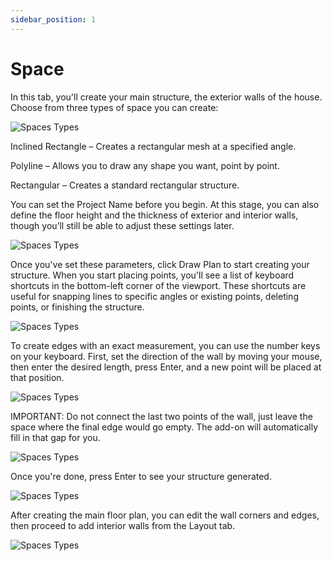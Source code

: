 ```yaml
---
sidebar_position: 1
---
```


# Space

In this tab, you'll create your main structure, the exterior walls of the house.
Choose from three types of space you can create:

![Spaces Types](/assets/images/spaces1.png)

Inclined Rectangle – Creates a rectangular mesh at a specified angle.


Polyline – Allows you to draw any shape you want, point by point.


Rectangular – Creates a standard rectangular structure.

You can set the Project Name before you begin.
At this stage, you can also define the floor height and the thickness of exterior and interior walls, though you’ll still be able to adjust these settings later.

![Spaces Types](/assets/images/spaces2.png)

Once you've set these parameters, click Draw Plan to start creating your structure.
When you start placing points, you'll see a list of keyboard shortcuts in the bottom-left corner of the viewport. These shortcuts are useful for snapping lines to specific angles or existing points, deleting points, or finishing the structure.


![Spaces Types](/assets/images/spaces3.png)

To create edges with an exact measurement, you can use the number keys on your keyboard. First, set the direction of the wall by moving your mouse, then enter the desired length, press Enter, and a new point will be placed at that position.

![Spaces Types](/assets/images/spaces4.png)

IMPORTANT:
Do not connect the last two points of the wall, just leave the space where the final edge would go empty. The add-on will automatically fill in that gap for you.

![Spaces Types](/assets/images/spaces5.png)

Once you're done, press Enter to see your structure generated.

![Spaces Types](/assets/images/spaces6.png)

After creating the main floor plan, you can edit the wall corners and edges, then proceed to add interior walls from the Layout tab.

![Spaces Types](/assets/images/spaces7.png)